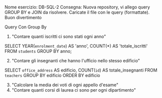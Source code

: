 Nome esercizio: DB-SQL-2
Consegna:
Nuova repository, vi allego query GROUP BY e JOIN da risolvere.
Caricate il file con le query (formattate).
Buon divertimento


Query Con Group By 

1) "Contare quanti iscritti ci sono stati ogni anno"

SELECT YEAR(`enrolment_date`) AS 'anno',
COUNT(*) AS 'totale_iscritti'
FROM
    `students`
GROUP BY anno;

2. "Contare gli insegnanti che hanno l'ufficio nello stesso edificio"

SELECT
    `office_address` AS edificio,
    COUNT(`id`) AS totale_insegnanti
FROM
    `teachers`
GROUP BY
    edificio
ORDER BY
    edificio

    
3. "Calcolare la media dei voti di ogni appello d'esame"
4. "Contare quanti corsi di laurea ci sono per ogni dipartimento"
